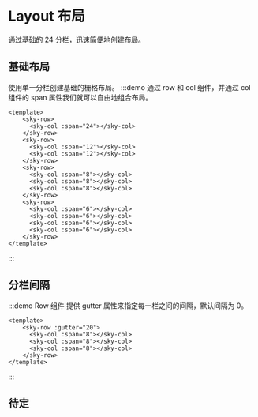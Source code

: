 # Layout 布局

通过基础的 24 分栏，迅速简便地创建布局。

## 基础布局

使用单一分栏创建基础的栅格布局。
:::demo 通过 row 和 col 组件，并通过 col 组件的 span 属性我们就可以自由地组合布局。

```vue
<template>
    <sky-row>
      <sky-col :span="24"></sky-col>
    </sky-row>
    <sky-row>
      <sky-col :span="12"></sky-col>
      <sky-col :span="12"></sky-col>
    </sky-row>
    <sky-row>
      <sky-col :span="8"></sky-col>
      <sky-col :span="8"></sky-col>
      <sky-col :span="8"></sky-col>
    </sky-row>
    <sky-row>
      <sky-col :span="6"></sky-col>
      <sky-col :span="6"></sky-col>
      <sky-col :span="6"></sky-col>
      <sky-col :span="6"></sky-col>
    </sky-row>
</template>

```
:::

## 分栏间隔

:::demo Row 组件 提供 gutter 属性来指定每一栏之间的间隔，默认间隔为 0。
```vue
<template>
    <sky-row :gutter="20">
      <sky-col :span="8"></sky-col>
      <sky-col :span="8"></sky-col>
      <sky-col :span="8"></sky-col>
    </sky-row>
</template>
```

:::

## 待定
